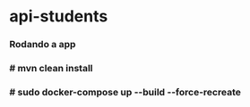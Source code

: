# api-students



### Rodando a app

### # mvn clean install
### # sudo docker-compose up --build --force-recreate
